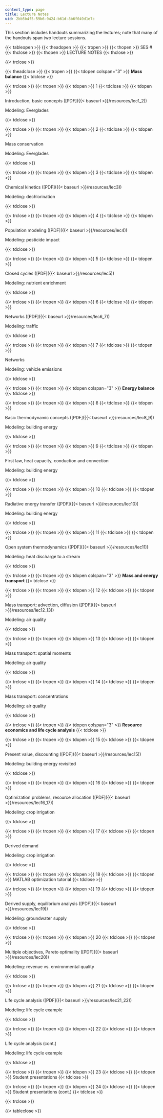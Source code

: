 ```yaml
---
content_type: page
title: Lecture Notes
uid: 2bb5b4f5-59b6-0424-b61d-8b6f049d1e7c
---
```


This section includes handouts summarizing the lectures; note that many of the handouts span two lecture sessions.

{{< tableopen >}}
{{< theadopen >}}
{{< tropen >}}
{{< thopen >}}
SES #
{{< thclose >}}
{{< thopen >}}
LECTURE NOTES
{{< thclose >}}

{{< trclose >}}

{{< theadclose >}}
{{< tropen >}}
{{< tdopen colspan="3" >}}
**Mass balance**
{{< tdclose >}}

{{< trclose >}}
{{< tropen >}}
{{< tdopen >}}
1
{{< tdclose >}}
{{< tdopen >}}


Introduction, basic concepts ([PDF]({{< baseurl >}}/resources/lec1_2))

Modeling: Everglades


{{< tdclose >}}

{{< trclose >}}
{{< tropen >}}
{{< tdopen >}}
2
{{< tdclose >}}
{{< tdopen >}}


Mass conservation

Modeling: Everglades


{{< tdclose >}}

{{< trclose >}}
{{< tropen >}}
{{< tdopen >}}
3
{{< tdclose >}}
{{< tdopen >}}


Chemical kinetics ([PDF]({{< baseurl >}}/resources/lec3))

Modeling: dechlorination


{{< tdclose >}}

{{< trclose >}}
{{< tropen >}}
{{< tdopen >}}
4
{{< tdclose >}}
{{< tdopen >}}


Population modeling ([PDF]({{< baseurl >}}/resources/lec4))

Modeling: pesticide impact


{{< tdclose >}}

{{< trclose >}}
{{< tropen >}}
{{< tdopen >}}
5
{{< tdclose >}}
{{< tdopen >}}


Closed cycles ([PDF]({{< baseurl >}}/resources/lec5))

Modeling: nutrient enrichment


{{< tdclose >}}

{{< trclose >}}
{{< tropen >}}
{{< tdopen >}}
6
{{< tdclose >}}
{{< tdopen >}}


Networks ([PDF]({{< baseurl >}}/resources/lec6_7))

Modeling: traffic


{{< tdclose >}}

{{< trclose >}}
{{< tropen >}}
{{< tdopen >}}
7
{{< tdclose >}}
{{< tdopen >}}


Networks

Modeling: vehicle emissions


{{< tdclose >}}

{{< trclose >}}
{{< tropen >}}
{{< tdopen colspan="3" >}}
**Energy balance**
{{< tdclose >}}

{{< trclose >}}
{{< tropen >}}
{{< tdopen >}}
8
{{< tdclose >}}
{{< tdopen >}}


Basic thermodynamic concepts ([PDF]({{< baseurl >}}/resources/lec8_9))

Modeling: building energy


{{< tdclose >}}

{{< trclose >}}
{{< tropen >}}
{{< tdopen >}}
9
{{< tdclose >}}
{{< tdopen >}}


First law, heat capacity, conduction and convection

Modeling: building energy


{{< tdclose >}}

{{< trclose >}}
{{< tropen >}}
{{< tdopen >}}
10
{{< tdclose >}}
{{< tdopen >}}


Radiative energy transfer ([PDF]({{< baseurl >}}/resources/lec10))

Modeling: building energy


{{< tdclose >}}

{{< trclose >}}
{{< tropen >}}
{{< tdopen >}}
11
{{< tdclose >}}
{{< tdopen >}}


Open system thermodynamics ([PDF]({{< baseurl >}}/resources/lec11))

Modeling: heat discharge to a stream


{{< tdclose >}}

{{< trclose >}}
{{< tropen >}}
{{< tdopen colspan="3" >}}
**Mass and energy transport**
{{< tdclose >}}

{{< trclose >}}
{{< tropen >}}
{{< tdopen >}}
12
{{< tdclose >}}
{{< tdopen >}}


Mass transport: advection, diffusion ([PDF]({{< baseurl >}}/resources/lec12_13))

Modeling: air quality


{{< tdclose >}}

{{< trclose >}}
{{< tropen >}}
{{< tdopen >}}
13
{{< tdclose >}}
{{< tdopen >}}


Mass transport: spatial moments

Modeling: air quality


{{< tdclose >}}

{{< trclose >}}
{{< tropen >}}
{{< tdopen >}}
14
{{< tdclose >}}
{{< tdopen >}}


Mass transport: concentrations

Modeling: air quality


{{< tdclose >}}

{{< trclose >}}
{{< tropen >}}
{{< tdopen colspan="3" >}}
**Resource economics and life cycle analysis**
{{< tdclose >}}

{{< trclose >}}
{{< tropen >}}
{{< tdopen >}}
15
{{< tdclose >}}
{{< tdopen >}}


Present value, discounting ([PDF]({{< baseurl >}}/resources/lec15))

Modeling: building energy revisited


{{< tdclose >}}

{{< trclose >}}
{{< tropen >}}
{{< tdopen >}}
16
{{< tdclose >}}
{{< tdopen >}}


Optimization problems, resource allocation ([PDF]({{< baseurl >}}/resources/lec16_17))

Modeling: crop irrigation


{{< tdclose >}}

{{< trclose >}}
{{< tropen >}}
{{< tdopen >}}
17
{{< tdclose >}}
{{< tdopen >}}


Derived demand

Modeling: crop irrigation


{{< tdclose >}}

{{< trclose >}}
{{< tropen >}}
{{< tdopen >}}
18
{{< tdclose >}}
{{< tdopen >}}
MATLAB optimization tutorial
{{< tdclose >}}

{{< trclose >}}
{{< tropen >}}
{{< tdopen >}}
19
{{< tdclose >}}
{{< tdopen >}}


Derived supply, equilibrium analysis ([PDF]({{< baseurl >}}/resources/lec19))

Modeling: groundwater supply


{{< tdclose >}}

{{< trclose >}}
{{< tropen >}}
{{< tdopen >}}
20
{{< tdclose >}}
{{< tdopen >}}


Multiple objectives, Pareto optimality ([PDF]({{< baseurl >}}/resources/lec20))

Modeling: revenue vs. environmental quality


{{< tdclose >}}

{{< trclose >}}
{{< tropen >}}
{{< tdopen >}}
21
{{< tdclose >}}
{{< tdopen >}}


Life cycle analysis ([PDF]({{< baseurl >}}/resources/lec21_22))

Modeling: life cycle example


{{< tdclose >}}

{{< trclose >}}
{{< tropen >}}
{{< tdopen >}}
22
{{< tdclose >}}
{{< tdopen >}}


Life cycle analysis (cont.)

Modeling: life cycle example


{{< tdclose >}}

{{< trclose >}}
{{< tropen >}}
{{< tdopen >}}
23
{{< tdclose >}}
{{< tdopen >}}
Student presentations
{{< tdclose >}}

{{< trclose >}}
{{< tropen >}}
{{< tdopen >}}
24
{{< tdclose >}}
{{< tdopen >}}
Student presentations (cont.)
{{< tdclose >}}

{{< trclose >}}

{{< tableclose >}}